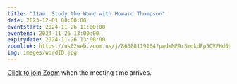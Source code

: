 ```yaml
---
title: "11am: Study the Word with Howard Thompson"
date: 2023-12-01 00:00:00
eventstart: 2024-11-26 11:00:00
eventend: 2024-11-26 13:00:00
expirydate: 2024-11-26 13:00:00
zoomlink: https://us02web.zoom.us/j/86388119164?pwd=ME9rSmdkdFp5QVFHd0hIbDZmNXhRQT09
img: images/wordID.jpg
---
```


[Click to join Zoom](https://us02web.zoom.us/j/86388119164?pwd=ME9rSmdkdFp5QVFHd0hIbDZmNXhRQT09) when the meeting time arrives.